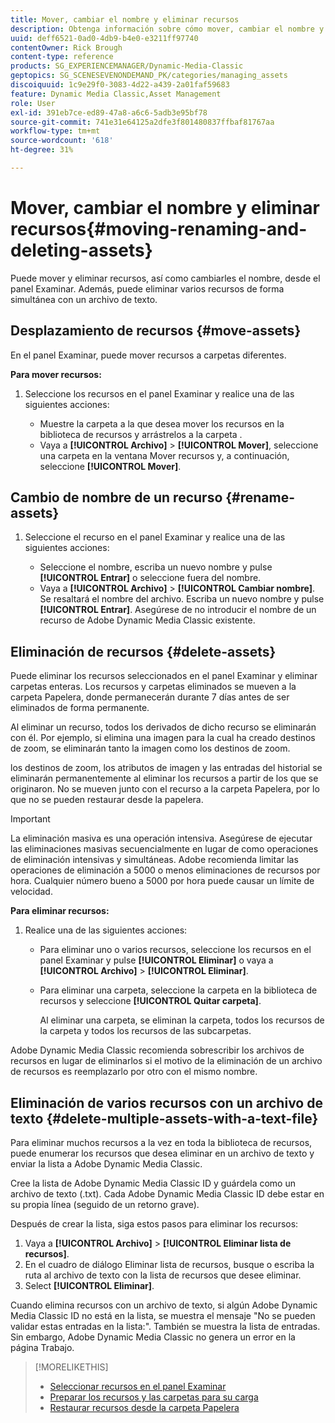 ```yaml
---
title: Mover, cambiar el nombre y eliminar recursos
description: Obtenga información sobre cómo mover, cambiar el nombre y eliminar recursos en Adobe Dynamic Media Classic.
uuid: deff6521-0ad0-4db9-b4e0-e3211ff97740
contentOwner: Rick Brough
content-type: reference
products: SG_EXPERIENCEMANAGER/Dynamic-Media-Classic
geptopics: SG_SCENESEVENONDEMAND_PK/categories/managing_assets
discoiquuid: 1c9e29f0-3083-4d22-a439-2a01faf59683
feature: Dynamic Media Classic,Asset Management
role: User
exl-id: 391eb7ce-ed89-47a8-a6c6-5adb3e95bf78
source-git-commit: 741e31e64125a2dfe3f801480837ffbaf81767aa
workflow-type: tm+mt
source-wordcount: '618'
ht-degree: 31%

---
```


# Mover, cambiar el nombre y eliminar recursos{#moving-renaming-and-deleting-assets}

Puede mover y eliminar recursos, así como cambiarles el nombre, desde el panel Examinar. Además, puede eliminar varios recursos de forma simultánea con un archivo de texto.

## Desplazamiento de recursos {#move-assets}

En el panel Examinar, puede mover recursos a carpetas diferentes.

**Para mover recursos:**

1. Seleccione los recursos en el panel Examinar y realice una de las siguientes acciones:

   * Muestre la carpeta a la que desea mover los recursos en la biblioteca de recursos y arrástrelos a la carpeta .
   * Vaya a **[!UICONTROL Archivo]** > **[!UICONTROL Mover]**, seleccione una carpeta en la ventana Mover recursos y, a continuación, seleccione **[!UICONTROL Mover]**.

## Cambio de nombre de un recurso {#rename-assets}

1. Seleccione el recurso en el panel Examinar y realice una de las siguientes acciones:

   * Seleccione el nombre, escriba un nuevo nombre y pulse **[!UICONTROL Entrar]** o seleccione fuera del nombre.
   * Vaya a **[!UICONTROL Archivo]** > **[!UICONTROL Cambiar nombre]**. Se resaltará el nombre del archivo. Escriba un nuevo nombre y pulse **[!UICONTROL Entrar]**. Asegúrese de no introducir el nombre de un recurso de Adobe Dynamic Media Classic existente.

## Eliminación de recursos {#delete-assets}

Puede eliminar los recursos seleccionados en el panel Examinar y eliminar carpetas enteras. Los recursos y carpetas eliminados se mueven a la carpeta Papelera, donde permanecerán durante 7 días antes de ser eliminados de forma permanente.

Al eliminar un recurso, todos los derivados de dicho recurso se eliminarán con él. Por ejemplo, si elimina una imagen para la cual ha creado destinos de zoom, se eliminarán tanto la imagen como los destinos de zoom.

los destinos de zoom, los atributos de imagen y las entradas del historial se eliminarán permanentemente al eliminar los recursos a partir de los que se originaron. No se mueven junto con el recurso a la carpeta Papelera, por lo que no se pueden restaurar desde la papelera.

>[!IMPORTANT]
>
>La eliminación masiva es una operación intensiva. Asegúrese de ejecutar las eliminaciones masivas secuencialmente en lugar de como operaciones de eliminación intensivas y simultáneas. Adobe recomienda limitar las operaciones de eliminación a 5000 o menos eliminaciones de recursos por hora. Cualquier número bueno a 5000 por hora puede causar un límite de velocidad.

**Para eliminar recursos:**

1. Realice una de las siguientes acciones:

   * Para eliminar uno o varios recursos, seleccione los recursos en el panel Examinar y pulse **[!UICONTROL Eliminar]** o vaya a **[!UICONTROL Archivo]** > **[!UICONTROL Eliminar]**.
   * Para eliminar una carpeta, seleccione la carpeta en la biblioteca de recursos y seleccione **[!UICONTROL Quitar carpeta]**.

      Al eliminar una carpeta, se eliminan la carpeta, todos los recursos de la carpeta y todos los recursos de las subcarpetas.

Adobe Dynamic Media Classic recomienda sobrescribir los archivos de recursos en lugar de eliminarlos si el motivo de la eliminación de un archivo de recursos es reemplazarlo por otro con el mismo nombre.

## Eliminación de varios recursos con un archivo de texto {#delete-multiple-assets-with-a-text-file}

Para eliminar muchos recursos a la vez en toda la biblioteca de recursos, puede enumerar los recursos que desea eliminar en un archivo de texto y enviar la lista a Adobe Dynamic Media Classic.

Cree la lista de Adobe Dynamic Media Classic ID y guárdela como un archivo de texto (.txt). Cada Adobe Dynamic Media Classic ID debe estar en su propia línea (seguido de un retorno grave).

Después de crear la lista, siga estos pasos para eliminar los recursos:

1. Vaya a **[!UICONTROL Archivo]** > **[!UICONTROL Eliminar lista de recursos]**.
1. En el cuadro de diálogo Eliminar lista de recursos, busque o escriba la ruta al archivo de texto con la lista de recursos que desee eliminar.
1. Select **[!UICONTROL Eliminar]**.

Cuando elimina recursos con un archivo de texto, si algún Adobe Dynamic Media Classic ID no está en la lista, se muestra el mensaje &quot;No se pueden validar estas entradas en la lista:&quot;. También se muestra la lista de entradas. Sin embargo, Adobe Dynamic Media Classic no genera un error en la página Trabajo.

>[!MORELIKETHIS]
>
>* [Seleccionar recursos en el panel Examinar](selecting-assets-browse-panel.md#selecting_assets_in_the_browse_panel)
>* [Preparar los recursos y las carpetas para su carga](uploading-files.md#preparing_your_assets_and_folders_for_uploading)
>* [Restaurar recursos desde la carpeta Papelera](trash-folder.md#restoring_assets_from_the_trash_folder)

